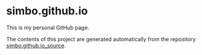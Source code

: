 # simbo.github.io

This is my personal GitHub page.

The contents of this project are generated automatically from the repository
[simbo.github.io_source](https://github.com/simbo/simbo.github.io_source).
